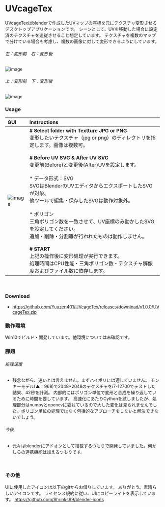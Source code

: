 # UVcageTex

UVcageTexはblenderで作成したUVマップの座標を元にテクスチャ変形させるデスクトップアプリケーションです。
シーンとして、UVを移動した場合に設定済のテクスチャを追従させること想定しています。
テクスチャを複数のマップで分けている場合も考慮し、複数の画像に対して変形できるようにしています。
<br>
###### 左：変形前　右：変形後
![image](https://user-images.githubusercontent.com/124477558/233796348-56da3b45-1df9-4a9d-a5df-73674d46fc4a.png)
<br>
###### 上：変形前　下：変形後
![image](https://user-images.githubusercontent.com/124477558/233796684-4ac76c70-2b73-4482-a39f-0812fa0f9fc8.png)
<br>

### Usage

|GUI|Instructions|
|:----|:----|
|![image](https://user-images.githubusercontent.com/124477558/233797106-be389e97-cc99-4f02-bfb8-b3aec03c9d14.png)|<b># Select folder with Textture JPG or PNG</b><br>変形したいテクスチャ（jpg or png）のディレクトリを指定します。画像は複数可。<br><br><b># Before UV SVG & After UV SVG</b><br>変更前(Before)と変更後(After)UVを設定します。<br><br>* データ形式：SVG</b><br>SVGはBlenderのUVエディタからエクスポートしたSVGが対象。<br>他ツールで編集・保存したSVGは動作対象外。<br><br>* ポリゴン<br>三角ポリゴン数を一致させて、UV座標のみ動かしたSVGを設定してください。<br>追加・削除・分割等が行われたものは動作しません。<br><br><b># START</b><br>上記の操作後に変形処理が実行できます。<br>処理時間はCPU性能・三角ポリゴン数・テクスチャ解像度およびファイル数に依存します。|
<br>

### Download
* https://github.com/Yuuzen401/UVcageTex/releases/download/v1.0.0/UVcageTex.zip

### 動作環境
Win10でビルド・開発しています。他環境については未確認です。
<br>

### 課題

###### 処理速度
* 残念ながら、速いとは言えません。まずハイポリには適していません。
モンキーモデル(▲：968)で2048*2048のテクスチャをi7-12700でテストした結果、42秒を計測。
内部的にはポリゴン単位で変形と合成を繰り返しているために時間を要しています。
高速化にあたりCythonを試しましたが、処理部分はnumpyとopencvに委ねているので大した変化は見られませんでした。ポリゴン単位の処理ではなく包括的なアプローチをしないと解決できないでしょう。

###### 今後
* 元々はblenderにアドオンとして搭載するつもりで開発していました。何かしらの連携機能は加えるつもりです。
<br>

### その他
UIに使用したアイコンは以下のgitからお借りしています。
ありがとう。素晴らしいアイコンです。
ライセンス規約に従い、UIにコピーライトを表示しています。
https://github.com/Shrinks99/blender-icons